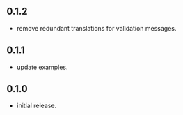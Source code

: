 ## 0.1.2

* remove redundant translations for validation messages.


## 0.1.1

* update examples.


## 0.1.0

* initial release.
